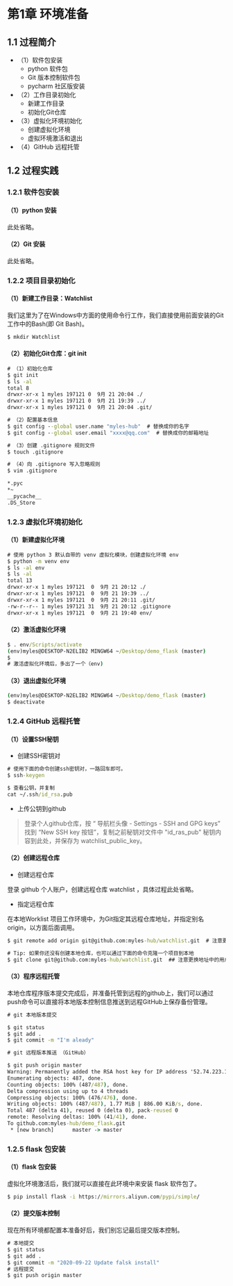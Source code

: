 # 第1章 环境准备

## 1.1 过程简介

- （1）软件包安装
  - python 软件包
  - Git 版本控制软件包
  - pycharm 社区版安装
- （2）工作目录初始化
  - 新建工作目录
  - 初始化Git仓库
- （3）虚拟化环境初始化
  - 创建虚拟化环境
  - 虚拟环境激活和退出
- （4）GitHub 远程托管

## 1.2 过程实践

### 1.2.1 软件包安装

#### （1）python 安装

此处省略。

#### （2）Git 安装

此处省略。

### 1.2.2 项目目录初始化

#### （1）新建工作目录：Watchlist

我们这里为了在Windows中方面的使用命令行工作，我们直接使用前面安装的Git工作中的Bash(即 Git Bash)。

```cmd
$ mkdir Watchlist
```

#### （2）初始化Git仓库：git init

```cmd
# （1）初始化仓库
$ git init
$ ls -al
total 8
drwxr-xr-x 1 myles 197121 0  9月 21 20:04 ./
drwxr-xr-x 1 myles 197121 0  9月 21 19:39 ../
drwxr-xr-x 1 myles 197121 0  9月 21 20:04 .git/

# （2）配置基本信息
$ git config --global user.name "myles-hub"  # 替换成你的名字
$ git config --global user.email "xxxx@qq.com"  # 替换成你的邮箱地址

# （3）创建 .gitignore 规则文件
$ touch .gitignore

# （4）向 .gitignore 写入忽略规则
$ vim .gitignore

*.pyc
*~
__pycache__
.DS_Store
```

### 1.2.3 虚拟化环境初始化

#### （1）新建虚拟化环境

```cmd
# 使用 python 3 默认自带的 venv 虚拟化模块，创建虚拟化环境 env
$ python -m venv env
$ ls -al env
$ ls -al
total 13
drwxr-xr-x 1 myles 197121  0  9月 21 20:12 ./
drwxr-xr-x 1 myles 197121  0  9月 21 19:39 ../
drwxr-xr-x 1 myles 197121  0  9月 21 20:11 .git/
-rw-r--r-- 1 myles 197121 31  9月 21 20:12 .gitignore
drwxr-xr-x 1 myles 197121  0  9月 21 19:40 env/
```

#### （2）激活虚拟化环境

```cmd
$ . env/Scripts/activate
(env)myles@DESKTOP-N2ELIB2 MINGW64 ~/Desktop/demo_flask (master)
$
# 激活虚拟化环境后，多出了一个（env)
```

#### （3）退出虚拟化环境

```cmd
(env)myles@DESKTOP-N2ELIB2 MINGW64 ~/Desktop/demo_flask (master)
$ deactivate
```

### 1.2.4 GitHub 远程托管

#### （1）设置SSH秘钥

- 创建SSH密钥对

```cmd
# 使用下面的命令创建ssh密钥对，一路回车即可。
$ ssh-keygen

$ 查看公钥，并复制
cat ~/.ssh/id_rsa.pub
```

- 上传公钥到github

> 登录个人github仓库，按 “ 导航栏头像 - Settings - SSH and GPG keys” 找到 “New SSH key 按钮”，复制之前秘钥对文件中 "id_ras_pub" 秘钥内容到此处，并保存为 watchlist_public_key。



#### （2）创建远程仓库

- 创建远程仓库

登录 github 个人账户，创建远程仓库 watchlist ，具体过程此处省略。

- 指定远程仓库

在本地Worklist 项目工作环境中，为Git指定其远程仓库地址，并指定别名origin，以方面后面调用。

```cmd
$ git remote add origin git@github.com:myles-hub/watchlist.git  # 注意更换地址中的用户名
```

```cmd
# Tip: 如果你还没有创建本地仓库，也可以通过下面的命令克隆一个项目到本地
$ git clone git@github.com:myles-hub/watchlist.git	## 注意更换地址中的用户名
```



#### （3）程序远程托管

本地仓库程序版本提交完成后，并准备托管到远程的github上，我们可以通过push命令可以直接将本地版本控制信息推送到远程GitHub上保存备份管理。

```cmd
# git 本地版本提交

$ git status
$ git add .
$ git commit -m "I'm aleady"

# git 远程版本推送 （GitHub）

$ git push origin master
Warning: Permanently added the RSA host key for IP address '52.74.223.119' to the list of known hosts.
Enumerating objects: 487, done.
Counting objects: 100% (487/487), done.
Delta compression using up to 4 threads
Compressing objects: 100% (476/476), done.
Writing objects: 100% (487/487), 1.77 MiB | 886.00 KiB/s, done.
Total 487 (delta 41), reused 0 (delta 0), pack-reused 0
remote: Resolving deltas: 100% (41/41), done.
To github.com:myles-hub/demo_flask.git
 * [new branch]      master -> master

```



### 1.2.5 flask 包安装

#### （1）flask 包安装

虚拟化环境激活后，我们就可以直接在此环境中来安装 flask 软件包了。

```cmd
$ pip install flask -i https://mirrors.aliyun.com/pypi/simple/
```



#### （2）提交版本控制

现在所有环境都配置本准备好后，我们别忘记最后提交版本控制。

```cmd
# 本地提交
$ git status
$ git add .
$ git commit -m "2020-09-22 Update falsk install"
# 远程提交
$ git push origin master
```



